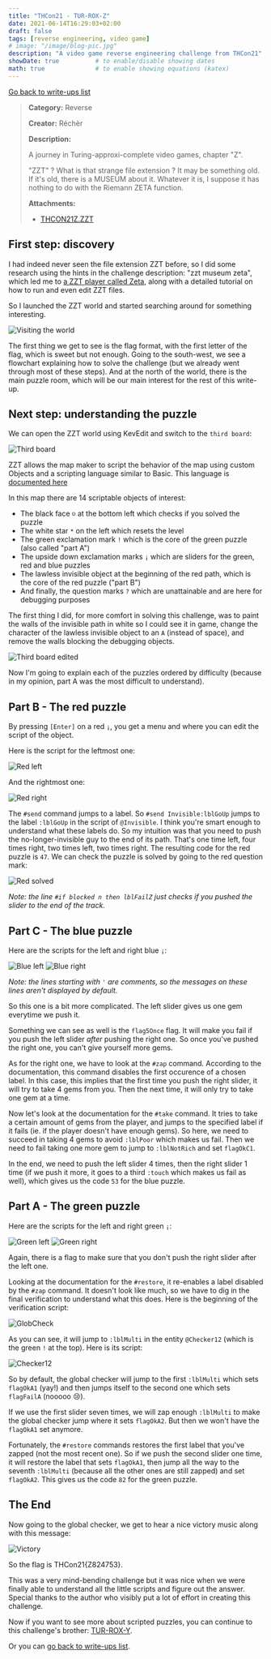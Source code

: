 ```yaml
---
title: "THCon21 - TUR-ROX-Z"
date: 2021-06-14T16:29:03+02:00
draft: false
tags: [reverse engineering, video game]
# image: "/image/blog-pic.jpg"
description: "A video game reverse engineering challenge from THCon21"
showDate: true          # to enable/disable showing dates
math: true              # to enable showing equations (katex)
---
```


[Go back to write-ups list](../)

> **Category:** Reverse
> 
> **Creator:** Réchèr
> 
> **Description:**
> 
> A journey in Turing-approxi-complete video games, chapter "Z".
> 
> "ZZT" ? What is that strange file extension ? It may be something old. If it's old, there is a MUSEUM about it. Whatever it is, I suppose it has nothing to do with the Riemann ZETA function.
> 
> **Attachments:**
> - [THCON21Z.ZZT](/files/thcon21/THCON21Z.ZZT)

## First step: discovery

I had indeed never seen the file extension ZZT before, so I did some research using the hints in the challenge description: "zzt museum zeta", which led me to [a ZZT player called Zeta](https://museumofzzt.com/zeta), along with a detailed tutorial on how to run and even edit ZZT files.

So I launched the ZZT world and started searching around for something interesting.

![Visiting the world](/image/thcon21/visit.gif)

The first thing we get to see is the flag format, with the first letter of the flag, which is sweet but not enough. Going to the south-west, we see a flowchart explaining how to solve the challenge (but we already went through most of these steps). And at the north of the world, there is the main puzzle room, which will be our main interest for the rest of this write-up.

## Next step: understanding the puzzle

We can open the ZZT world using KevEdit and switch to the `third board`:

![Third board](/image/thcon21/zzt_editor.png)

ZZT allows the map maker to script the behavior of the map using custom Objects and a scripting language similar to Basic.
This language is [documented here](https://apocalyptech.com/games/zzt/manual/langref.html)

In this map there are 14 scriptable objects of interest:
- The black face `☺` at the bottom left which checks if you solved the puzzle
- The white star `*` on the left which resets the level
- The green exclamation mark `!` which is the core of the green puzzle (also called "part A")
- The upside down exclamation marks `¡` which are sliders for the green, red and blue puzzles
- The lawless invisible object at the beginning of the red path, which is the core of the red puzzle ("part B")
- And finally, the question marks `?` which are unattainable and are here for debugging purposes

The first thing I did, for more comfort in solving this challenge, was to paint the walls of the invisible path in white so I could see it in game, change the character of the lawless invisible object to an `A` (instead of space), and remove the walls blocking the debugging objects.

![Third board edited](/image/thcon21/zzt_edited.png)

Now I'm going to explain each of the puzzles ordered by difficulty (because in my opinion, part A was the most difficult to understand).

## Part B - The red puzzle

By pressing `[Enter]` on a red `¡`, you get a menu and where you can edit the script of the object.

Here is the script for the leftmost one:

![Red left](/image/thcon21/red_left.png)

And the rightmost one:

![Red right](/image/thcon21/red_right.png)

The `#send` command jumps to a label. So `#send Invisible:lblGoUp` jumps to the label `:lblGoUp` in the script of `@Invisible`. I think you're smart enough to understand what these labels do. So my intuition was that you need to push the no-longer-invisible guy to the end of its path. That's one time left, four times right, two times left, two times right. The resulting code for the red puzzle is `47`. We can check the puzzle is solved by going to the red question mark:

![Red solved](/image/thcon21/red_solved.png)

*Note: the line `#if blocked n then lblFailZ` just checks if you pushed the slider to the end of the track.*

## Part C - The blue puzzle

Here are the scripts for the left and right blue `¡`:

![Blue left](/image/thcon21/blue_left.png) ![Blue right](/image/thcon21/blue_right.png)

*Note: the lines starting with `'` are comments, so the messages on these lines aren't displayed by default.*

So this one is a bit more complicated. The left slider gives us one gem everytime we push it.

Something we can see as well is the `flag5Once` flag. It will make you fail if you push the left slider *after* pushing the right one. So once you've pushed the right one, you can't give yourself more gems.

As for the right one, we have to look at the `#zap` command. According to the documentation, this command disables the first occurence of a chosen label. In this case, this implies that the first time you push the right slider, it will try to take 4 gems from you. Then the next time, it will only try to take one gem at a time.

Now let's look at the documentation for the `#take` command. It tries to take a certain amount of gems from the player, and jumps to the specified label if it fails (ie. if the player doesn't have enough gems). So here, we need to succeed in taking 4 gems to avoid `:lblPoor` which makes us fail. Then we need to fail taking one more gem to jump to `:lblNotRich` and set `flagOkC1`.

In the end, we need to push the left slider 4 times, then the right slider 1 time (if we push it more, it goes to a third `:touch` which makes us fail as well), which gives us the code `53` for the blue puzzle.

## Part A - The green puzzle

Here are the scripts for the left and right green `¡`:

![Green left](/image/thcon21/green_left.png) ![Green right](/image/thcon21/green_right.png)

Again, there is a flag to make sure that you don't push the right slider after the left one.

Looking at the documentation for the `#restore`, it re-enables a label disabled by the `#zap` command.
It doesn't look like much, so we have to dig in the final verification to understand what this does. Here is the beginning of the verification script:

![GlobCheck](/image/thcon21/glob_check.png)

As you can see, it will jump to `:lblMulti` in the entity `@Checker12` (which is the green `!` at the top). Here is its script:

![Checker12](/image/thcon21/checker12.png)

So by default, the global checker will jump to the first `:lblMulti` which sets `flagOkA1` (yay!) and then jumps itself to the second one which sets `flagFailA` (nooooo :cry:).

If we use the first slider seven times, we will zap enough `:lblMulti` to make the global checker jump where it sets `flagOkA2`. But then we won't have the `flagOkA1` set anymore.

Fortunately, the `#restore` commands restores the first label that you've zapped (not the most recent one). So if we push the second slider one time, it will restore the label that sets `flagOkA1`, then jump all the way to the seventh `:lblMulti` (because all the other ones are still zapped) and set `flagOkA2`. This gives us the code `82` for the green puzzle.

## The End

Now going to the global checker, we get to hear a nice victory music along with this message:

![Victory](/image/thcon21/end_message.png)

So the flag is THCon21{Z<green>82</green><red>47</red><blue>53</blue>}.

This was a very mind-bending challenge but it was nice when we were finally able to understand all the little scripts and figure out the answer. Special thanks to the author who visibly put a lot of effort in creating this challenge.

Now if you want to see more about scripted puzzles, you can continue to this challenge's brother: [TUR-ROX-Y](..//tur-rox-y).

Or you can [go back to write-ups list](../).